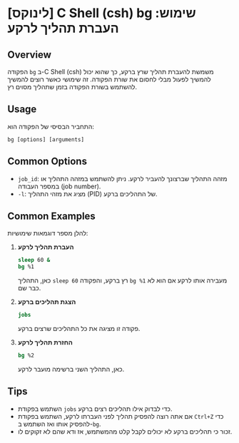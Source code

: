 # [לינוקס] C Shell (csh) bg שימוש: העברת תהליך לרקע

## Overview
הפקודה `bg` ב-C Shell (csh) משמשת להעברת תהליך שרץ ברקע, כך שהוא יכול להמשיך לפעול מבלי לחסום את שורת הפקודה. זה שימושי כאשר רוצים להמשיך להשתמש בשורת הפקודה בזמן שתהליך מסוים רץ.

## Usage
התחביר הבסיסי של הפקודה הוא:
```
bg [options] [arguments]
```

## Common Options
- `job_id`: מזהה התהליך שברצונך להעביר לרקע. ניתן להשתמש במזהה התהליך או במספר העבודה (job number).
- `-l`: מציג את מזהי התהליך (PID) של התהליכים ברקע.

## Common Examples
להלן מספר דוגמאות שימושיות:

1. **העברת תהליך לרקע**
   ```csh
   sleep 60 &
   bg %1
   ```
   כאן, התהליך `sleep 60` רץ ברקע, והפקודה `bg %1` מעבירה אותו לרקע אם הוא לא כבר שם.

2. **הצגת תהליכים ברקע**
   ```csh
   jobs
   ```
   פקודה זו מציגה את כל התהליכים שרצים ברקע.

3. **החזרת תהליך לרקע**
   ```csh
   bg %2
   ```
   כאן, התהליך השני ברשימה מועבר לרקע.

## Tips
- השתמש בפקודת `jobs` כדי לבדוק אילו תהליכים רצים ברקע.
- אם אתה רוצה להפסיק תהליך לפני העברתו לרקע, השתמש בפקודת `Ctrl+Z` כדי להפסיק אותו ואז השתמש ב-`bg`.
- זכור כי תהליכים ברקע לא יכולים לקבל קלט מהמשתמש, אז ודא שהם לא זקוקים לו.